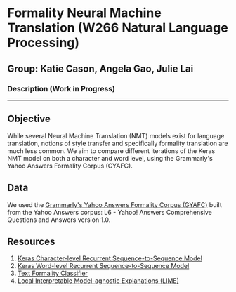 # Formality Neural Machine Translation (W266 Natural Language Processing)

<h2>Group: Katie Cason, Angela Gao, Julie Lai </h2>

### Description (Work in Progress)

<hr>

<h2> Objective </h2>
<p> While several Neural Machine Translation (NMT) models exist for language translation,  notions of style transfer and specifically formality translation are much less common. We aim to compare different iterations of the Keras NMT model on both a character and word level, using the Grammarly's Yahoo Answers Formality Corpus (GYAFC). </p>

<h2> Data </h2>
<p> We used the <a href="https://github.com/raosudha89/GYAFC-corpus">Grammarly's Yahoo Answers Formality Corpus (GYAFC)</a> built from the Yahoo Answers corpus: L6 - Yahoo! Answers Comprehensive Questions and Answers version 1.0. </p>

<h2> Resources </h2>
<ol>
  <li> <a href="https://github.com/keras-team/keras-io/blob/master/examples/nlp/lstm_seq2seq.py">Keras Character-level Recurrent Sequence-to-Sequence Model</a> </li>
  <li> <a href="https://github.com/devm2024/nmt_keras">Keras Word-level Recurrent Sequence-to-Sequence Model</a> </li>
  <li> <a href="https://github.com/YonglinWang-Brandeis/text-formality-classifier">Text Formality Classifier</a> </li>
  <li> <a href="https://github.com/marcotcr/lime">Local Interpretable Model-agnostic Explanations (LIME)</a> </li>
</ol>
